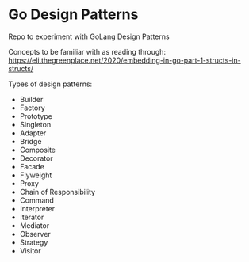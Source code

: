# Go Design Patterns
Repo to experiment with GoLang Design Patterns

Concepts to be familiar with as reading through: https://eli.thegreenplace.net/2020/embedding-in-go-part-1-structs-in-structs/ 

Types of design patterns:

- Builder
- Factory
- Prototype
- Singleton
- Adapter
- Bridge
- Composite
- Decorator
- Facade
- Flyweight
- Proxy
- Chain of Responsibility
- Command
- Interpreter
- Iterator
- Mediator
- Observer
- Strategy
- Visitor
